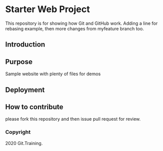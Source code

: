 # Starter Web Project

This repository is for showing how Git and GitHub work. Adding a line for rebasing example, then more changes from myfeature branch too.

## Introduction

## Purpose

Sample website with plenty of files for demos

## Deployment

## How to contribute

please fork this repository and then issue pull request for review.

### Copyright

2020 Git.Training.